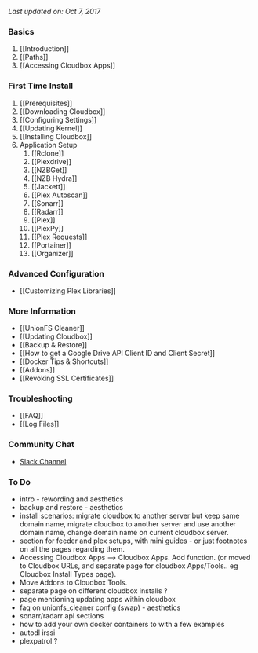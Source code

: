 _Last updated on: Oct 7, 2017_

### Basics ###
1. [[Introduction]]
1. [[Paths]]
1. [[Accessing Cloudbox Apps]]

### First Time Install ###
1. [[Prerequisites]]
1. [[Downloading Cloudbox]]
1. [[Configuring Settings]]
1. [[Updating Kernel]]
1. [[Installing Cloudbox]]
1. Application Setup
    1. [[Rclone]]
    1. [[Plexdrive]]
    1. [[NZBGet]]
    1. [[NZB Hydra]]
    1. [[Jackett]]
    1. [[Plex Autoscan]]
    1. [[Sonarr]]
    1. [[Radarr]]
    1. [[Plex]]
    1. [[PlexPy]]
    1. [[Plex Requests]]
    1. [[Portainer]]
    1. [[Organizer]]

### Advanced Configuration ###
- [[Customizing Plex Libraries]]

### More Information ###
- [[UnionFS Cleaner]]
- [[Updating Cloudbox]]
- [[Backup & Restore]]
- [[How to get a Google Drive API Client ID and Client Secret]]
- [[Docker Tips & Shortcuts]]
- [[Addons]]
- [[Revoking SSL Certificates]]

### Troubleshooting ###
- [[FAQ]]
- [[Log Files]]

### Community Chat ###
- [Slack Channel](https://join.slack.com/t/cloud-box/shared_invite/MjM1NTI2OTEwMzIyLTE1MDQzOTAyNDAtYWNhOWY2NzNiZA)


### To Do ###
- intro - rewording and aesthetics
- backup and restore - aesthetics
- install scenarios: migrate cloudbox to another server but keep same domain name, migrate cloudbox to another server and use another domain name, change domain name on current cloudbox server.
- section for feeder and plex setups, with mini guides - or just footnotes on all the pages regarding them.
- Accessing Cloudbox Apps --> Cloudbox Apps. Add function. (or moved to Cloudbox URLs, and separate page for cloudbox Apps/Tools.. eg Cloudbox Install Types page).
- Move Addons to Cloudbox Tools.
- separate page on different cloudbox installs ?
- page mentioning updating apps within cloudbox
- faq on unionfs_cleaner config (swap) - aesthetics
- sonarr/radarr api sections
- how to add your own docker containers to with a few examples
- autodl irssi
- plexpatrol ?